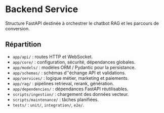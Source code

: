 # Backend Service

Structure FastAPI destinée à orchestrer le chatbot RAG et les parcours de conversion.

## Répartition

- `app/api/` : routes HTTP et WebSocket.
- `app/core/` : configuration, sécurité, dépendances globales.
- `app/models/` : modèles ORM / Pydantic pour la persistance.
- `app/schemas/` : schémas d''échange API et validations.
- `app/services/` : logique métier, marketing et paiements.
- `app/rag/` : pipelines retrieval, rerank, génération.
- `app/dependencies/` : dépendances FastAPI réutilisables.
- `scripts/ingestion/` : chargement des données vecteur.
- `scripts/maintenance/` : tâches planifiées.
- `tests/` : `unit/`, `integration/`, `e2e/`.

